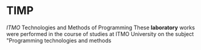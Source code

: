 # TIMP
*ITMO* Technologies and Methods of Programming
These __laboratory__ works were performed in the course of studies at ITMO University on the subject "Programming technologies and methods
